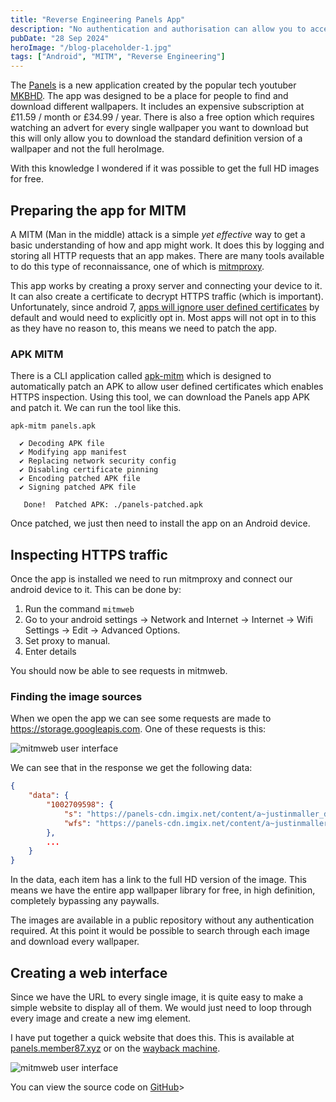 ```yaml
---
title: "Reverse Engineering Panels App"
description: "No authentication and authorisation can allow you to access free wallpapers in the Panels app by MKBHD by using public the publically accessible API."
pubDate: "28 Sep 2024"
heroImage: "/blog-placeholder-1.jpg"
tags: ["Android", "MITM", "Reverse Engineering"]
---
```


The [Panels](https://panels.art) is a new application created by
the popular tech youtuber [MKBHD](https://youtube.com/@MKBHD). The
app was designed to be a place for people to find and download different
wallpapers. It includes an expensive subscription at £11.59 / month or £34.99 / year.
There is also a free option which requires watching an advert for every single wallpaper
you want to download but this will only allow you to download the
standard definition version of a wallpaper and not the full heroImage.

With this knowledge I wondered if it was possible to get the full HD images
for free.

## Preparing the app for MITM

A MITM (Man in the middle) attack is a simple _yet effective_ way to get a basic
understanding of how and app might work. It does this by logging and storing all
HTTP requests that an app makes. There are many tools available to do this type of
reconnaissance, one of which is [mitmproxy](https://mitmproxy.org/).

This app works by creating a proxy server and connecting your device to it. It can also
create a certificate to decrypt HTTPS traffic (which is important). Unfortunately, since
android 7, [apps will ignore user defined certificates](https://android-developers.googleblog.com/2016/07/changes-to-trusted-certificate.html)
by default and would need to explicitly opt in. Most apps will not opt in to this as
they have no reason to, this means we need to patch the app.

### APK MITM

There is a CLI application called [apk-mitm](https://github.com/niklashigi/apk-mitm) which
is designed to automatically patch an APK to allow user defined certificates
which enables HTTPS inspection. Using this tool, we can download the Panels app APK and
patch it. We can run the tool like this.

```
apk-mitm panels.apk

  ✔ Decoding APK file
  ✔ Modifying app manifest
  ✔ Replacing network security config
  ✔ Disabling certificate pinning
  ✔ Encoding patched APK file
  ✔ Signing patched APK file

   Done!  Patched APK: ./panels-patched.apk
```

Once patched, we just then need to install the app on an Android device.

## Inspecting HTTPS traffic

Once the app is installed we need to run mitmproxy and connect our android device
to it. This can be done by:

1. Run the command `mitmweb`
2. Go to your android settings -> Network and Internet -> Internet -> Wifi Settings -> Edit -> Advanced Options.
3. Set proxy to manual.
4. Enter details

You should now be able to see requests in mitmweb.

### Finding the image sources

When we open the app we can see some requests are made to https://storage.googleapis.com. One
of these requests is this:

![mitmweb user interface](/panels/mitmweb.png)

We can see that in the response we get the following data:

```json
{
    "data": {
        "1002709598": {
            "s": "https://panels-cdn.imgix.net/content/a~justinmaller_dc2438be/a~justinmaller_dc2438be_preview.png?crop=faces%2Ccenter&expires=1728508444399&fit=crop&fm=webp&h=795&w=600&s=7129615cd0445a182c63b8d5273509ce",
            "wfs": "https://panels-cdn.imgix.net/content/a~justinmaller_dc2438be/a~justinmaller_dc2438be_preview.png?crop=faces%2Ccenter&expires=1728508444399&fit=crop&fm=webp&h=411&w=260&s=416e5b3bcd003a9eee8abf24bcc7053a"
        },
        ...
    }
}

```

In the data, each item has a link to the full HD version of the image. This means
we have the entire app wallpaper library for free, in high definition, completely
bypassing any paywalls.

The images are available in a public repository without any authentication required.
At this point it would be possible to search through each image and download every
wallpaper.

## Creating a web interface

Since we have the URL to every single image, it is quite easy to make a simple
website to display all of them. We would just need to loop through every
image and create a new img element.

I have put together a quick website that does this. This is available at [panels.member87.xyz](https://panels.member87.xyz) or
on the [wayback machine](https://web.archive.org/save/https://panels.member87.xyz).

![mitmweb user interface](/panels/panels-free.png)

You can view the source code on [GitHub](https://github.com/member87/panels-free)>
